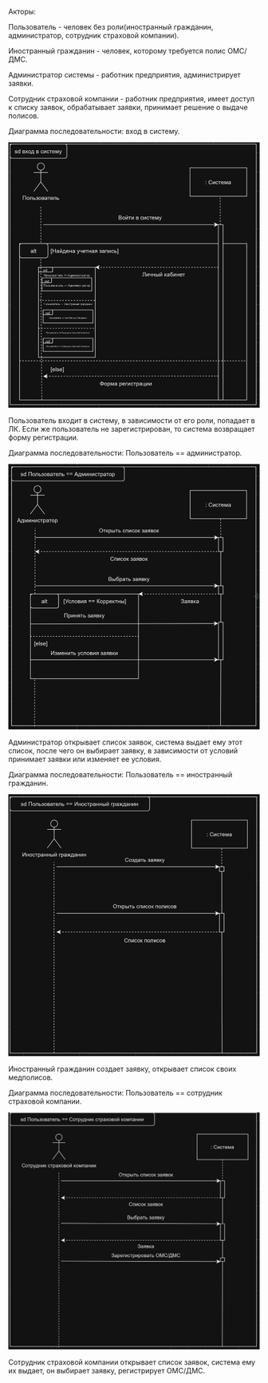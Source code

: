 Акторы:

Пользователь - человек без роли(иностранный гражданин, администратор, сотрудник страховой компании).

Иностранный гражданин - человек, которому требуется полис ОМС/ДМС.

Администратор системы - работник предприятия, администрирует заявки.

Сотрудник страховой компании - работник предприятия, имеет доступ к списку заявок, обрабатывает заявки, принимает решение о выдаче полисов.

Диаграмма последовательности: вход в систему.

![](https://github.com/babidjon666/universityProject/blob/main/Cache/sd_login.jpg)

Пользователь входит в систему, в зависимости от его роли, попадает в ЛК. Если же пользователь не зарегистрирован, то система возвращает форму регистрации.

Диаграмма последовательности: Пользователь == администратор.

![](https://github.com/babidjon666/universityProject/blob/main/Cache/sd_admin.jpg)

Администратор открывает список заявок, система выдает ему этот список, после чего он выбирает заявку, в зависимости от условий принимает заявки или изменяет ее условия.

Диаграмма последовательности: Пользователь == иностранный гражданин.

![](https://github.com/babidjon666/universityProject/blob/main/Cache/sd_citizen.jpg)

Иностранный гражданин создает заявку, открывает список своих медполисов.

Диаграмма последовательности: Пользователь == сотрудник страховой компании.

![](https://github.com/babidjon666/universityProject/blob/main/Cache/sd_worker.jpg)

Сотрудник страховой компании открывает список заявок, система ему их выдает, он выбирает заявку, регистрирует ОМС/ДМС.
